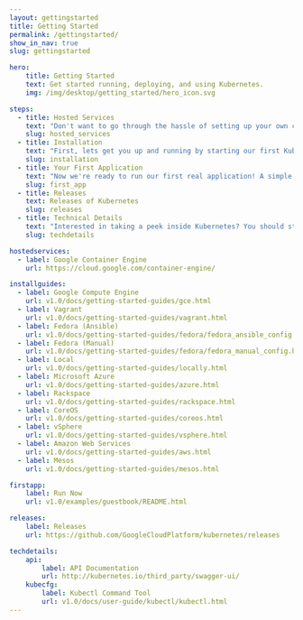 ```yaml
---
layout: gettingstarted
title: Getting Started
permalink: /gettingstarted/
show_in_nav: true
slug: gettingstarted

hero:
    title: Getting Started
    text: Get started running, deploying, and using Kubernetes.
    img: /img/desktop/getting_started/hero_icon.svg

steps:
  - title: Hosted Services
    text: "Don't want to go through the hassle of setting up your own cluster and the infrastructure associated with it? These services offer managed Kubernetes to make it that much easier to get going."
    slug: hosted_services
  - title: Installation
    text: "First, lets get you up and running by starting our first Kubernetes cluster. Kubernetes can run almost anywhere so choose the configuration you're most comfortable with:"
    slug: installation
  - title: Your First Application
    text: "Now we're ready to run our first real application! A simple multi-tiered guestbook."
    slug: first_app
  - title: Releases
    text: Releases of Kubernetes
    slug: releases
  - title: Technical Details
    text: "Interested in taking a peek inside Kubernetes? You should start by reading the <a href=\"v1.0/docs/design/README.html\" onclick=\"trackOutboundLink('v1.0/docs/design/README.html'); return false;\">design overview</a> which introduces core Kubernetes concepts and components. After that, you probably want to take a look at the API documentation and learn about the kubecfg command line tool."
    slug: techdetails

hostedservices:
  - label: Google Container Engine
    url: https://cloud.google.com/container-engine/

installguides:
  - label: Google Compute Engine
    url: v1.0/docs/getting-started-guides/gce.html
  - label: Vagrant
    url: v1.0/docs/getting-started-guides/vagrant.html
  - label: Fedora (Ansible)
    url: v1.0/docs/getting-started-guides/fedora/fedora_ansible_config.html
  - label: Fedora (Manual)
    url: v1.0/docs/getting-started-guides/fedora/fedora_manual_config.html
  - label: Local
    url: v1.0/docs/getting-started-guides/locally.html
  - label: Microsoft Azure
    url: v1.0/docs/getting-started-guides/azure.html
  - label: Rackspace
    url: v1.0/docs/getting-started-guides/rackspace.html
  - label: CoreOS
    url: v1.0/docs/getting-started-guides/coreos.html
  - label: vSphere
    url: v1.0/docs/getting-started-guides/vsphere.html
  - label: Amazon Web Services
    url: v1.0/docs/getting-started-guides/aws.html
  - label: Mesos
    url: v1.0/docs/getting-started-guides/mesos.html

firstapp:
    label: Run Now
    url: v1.0/examples/guestbook/README.html

releases:
    label: Releases
    url: https://github.com/GoogleCloudPlatform/kubernetes/releases

techdetails:
    api:
        label: API Documentation
        url: http://kubernetes.io/third_party/swagger-ui/
    kubecfg:
        label: Kubectl Command Tool
        url: v1.0/docs/user-guide/kubectl/kubectl.html
---
```

